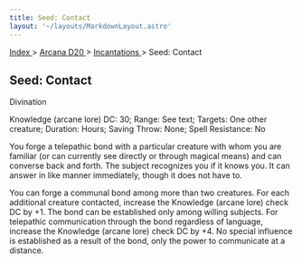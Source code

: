 ```yaml
---
title: Seed: Contact
layout: '~/layouts/MarkdownLayout.astro'
---
```


[ Index ](/) > [ Arcana D20 ](/arcana.d20.srd) > [ Incantations ](/arcana.d20.srd/incantations) > Seed: Contact

##  Seed: Contact

Divination

Knowledge (arcane lore) DC: 30; Range: See text; Targets: One other creature;
Duration: Hours; Saving Throw: None; Spell Resistance: No

You forge a telepathic bond with a particular creature with whom you are
familiar (or can currently see directly or through magical means) and can
converse back and forth. The subject recognizes you if it knows you. It can
answer in like manner immediately, though it does not have to.

You can forge a communal bond among more than two creatures. For each
additional creature contacted, increase the Knowledge (arcane lore) check DC
by +1. The bond can be established only among willing subjects. For telepathic
communication through the bond regardless of language, increase the Knowledge
(arcane lore) check DC by +4. No special influence is established as a result
of the bond, only the power to communicate at a distance.

